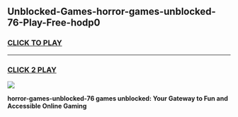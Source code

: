 
## Unblocked-Games-horror-games-unblocked-76-Play-Free-hodp0
<h3>
<a href="https://premium76.site?title=horror-games-unblocked-76&ref=23A">CLICK TO PLAY</a></h3>
<hr>

<h3>
<a href="https://premium76.site?title=horror-games-unblocked-76&ref=23A">CLICK 2 PLAY</a>
  
</h3>

<a href="https://premium76.site?title=horror-games-unblocked-76&ref=23A"><img src="https://clearcache.store/games.png"></a>


**horror-games-unblocked-76 games unblocked: Your Gateway to Fun and Accessible Online Gaming**
